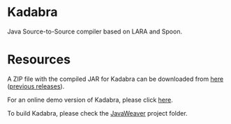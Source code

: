 # Kadabra
Java Source-to-Source compiler based on LARA and Spoon.

# Resources

A ZIP file with the compiled JAR for Kadabra can be downloaded from [here](http://specs.fe.up.pt/tools/kadabra.zip) ([previous releases](https://drive.google.com/drive/folders/1-w6o7UM5zPoPPwy1SMqdGZ_soLZYUWHM?usp=sharing)).

For an online demo version of Kadabra, please click [here](http://specs.fe.up.pt/tools/kadabra/).

To build Kadabra, please check the [JavaWeaver](https://github.com/specs-feup/kadabra/tree/master/JavaWeaver) project folder.

